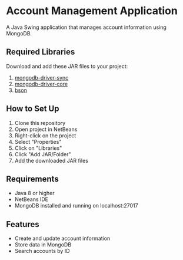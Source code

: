 # Account Management Application

A Java Swing application that manages account information using MongoDB.

## Required Libraries
Download and add these JAR files to your project:
1. [mongodb-driver-sync](https://mvnrepository.com/artifact/org.mongodb/mongodb-driver-sync/)
2. [mongodb-driver-core](https://mvnrepository.com/artifact/org.mongodb/mongodb-driver-core/)
3. [bson](https://mvnrepository.com/artifact/org.mongodb/bson/)

## How to Set Up
1. Clone this repository
2. Open project in NetBeans
3. Right-click on the project
4. Select "Properties"
5. Click on "Libraries"
6. Click "Add JAR/Folder"
7. Add the downloaded JAR files

## Requirements
- Java 8 or higher
- NetBeans IDE
- MongoDB installed and running on localhost:27017

## Features
- Create and update account information
- Store data in MongoDB
- Search accounts by ID
